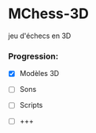 # MChess-3D
jeu d'échecs en 3D 

### Progression:
- [x] Modèles 3D
- [ ] Sons
- [ ] Scripts
- [ ] +++
 
 
 
 
